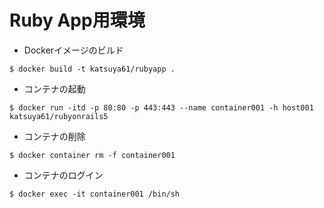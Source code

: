 # Ruby App用環境

* Dockerイメージのビルド

```
$ docker build -t katsuya61/rubyapp .
```

* コンテナの起動

```
$ docker run -itd -p 80:80 -p 443:443 --name container001 -h host001 katsuya61/rubyonrails5
```

* コンテナの削除

```
$ docker container rm -f container001
```

* コンテナのログイン

```
$ docker exec -it container001 /bin/sh
```

